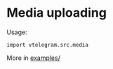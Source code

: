 # Media uploading

Usage:

`import vtelegram.src.media`

More in [examples/](https://github.com/dnkdev/vtelegram/tree/master/examples)